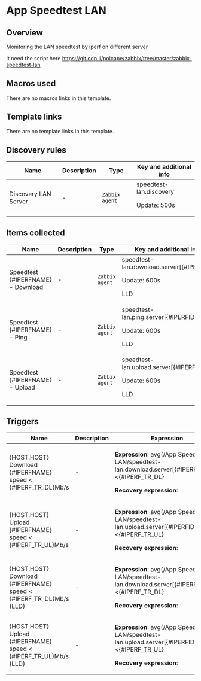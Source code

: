 
# App Speedtest LAN

## Overview

Monitoring the LAN speedtest by iperf on different server


It need the script here https://git.cdp.li/polcape/zabbix/tree/master/zabbix-speedtest-lan



## Macros used

There are no macros links in this template.

## Template links

There are no template links in this template.

## Discovery rules

|Name|Description|Type|Key and additional info|
|----|-----------|----|----|
|Discovery LAN Server|<p>-</p>|`Zabbix agent`|speedtest-lan.discovery<p>Update: 500s</p>|


## Items collected

|Name|Description|Type|Key and additional info|
|----|-----------|----|----|
|Speedtest {#IPERFNAME} - Download|<p>-</p>|`Zabbix agent`|speedtest-lan.download.server[{#IPERFID}]<p>Update: 600s</p><p>LLD</p>|
|Speedtest {#IPERFNAME} - Ping|<p>-</p>|`Zabbix agent`|speedtest-lan.ping.server[{#IPERFID}]<p>Update: 600s</p><p>LLD</p>|
|Speedtest {#IPERFNAME} - Upload|<p>-</p>|`Zabbix agent`|speedtest-lan.upload.server[{#IPERFID}]<p>Update: 600s</p><p>LLD</p>|


## Triggers

|Name|Description|Expression|Priority|
|----|-----------|----------|--------|
|{HOST.HOST} Download {#IPERFNAME} speed < {#IPERF_TR_DL}Mb/s|<p>-</p>|<p>**Expression**: avg(/App Speedtest LAN/speedtest-lan.download.server[{#IPERFID}],#3)<{#IPERF_TR_DL}</p><p>**Recovery expression**: </p>|warning|
|{HOST.HOST} Upload {#IPERFNAME} speed < {#IPERF_TR_UL}Mb/s|<p>-</p>|<p>**Expression**: avg(/App Speedtest LAN/speedtest-lan.upload.server[{#IPERFID}],#3)<{#IPERF_TR_UL}</p><p>**Recovery expression**: </p>|warning|
|{HOST.HOST} Download {#IPERFNAME} speed < {#IPERF_TR_DL}Mb/s (LLD)|<p>-</p>|<p>**Expression**: avg(/App Speedtest LAN/speedtest-lan.download.server[{#IPERFID}],#3)<{#IPERF_TR_DL}</p><p>**Recovery expression**: </p>|warning|
|{HOST.HOST} Upload {#IPERFNAME} speed < {#IPERF_TR_UL}Mb/s (LLD)|<p>-</p>|<p>**Expression**: avg(/App Speedtest LAN/speedtest-lan.upload.server[{#IPERFID}],#3)<{#IPERF_TR_UL}</p><p>**Recovery expression**: </p>|warning|
